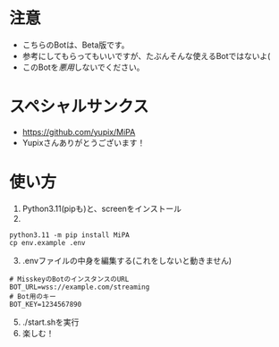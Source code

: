 # 注意
- こちらのBotは、Beta版です。
- 参考にしてもらってもいいですが、たぶんそんな使えるBotではないよ(
- このBotを*悪用*しないでください。
# スペシャルサンクス
- https://github.com/yupix/MiPA
- Yupixさんありがとうございます！
# 使い方
1. Python3.11(pipも)と、screenをインストール
2. 
```
python3.11 -m pip install MiPA
cp env.example .env
```
3. .envファイルの中身を編集する(これをしないと動きません)
```
# MisskeyのBotのインスタンスのURL
BOT_URL=wss://example.com/streaming
# Bot用のキー
BOT_KEY=1234567890
```
5. ./start.shを実行
6. 楽しむ！
